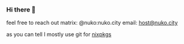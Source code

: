 ### Hi there 👋
feel free to reach out
matrix: @nuko:nuko.city
email: host@nuko.city

as you can tell I mostly use git for [nixpkgs](https://github.com/NixOS/nixpkgs)
